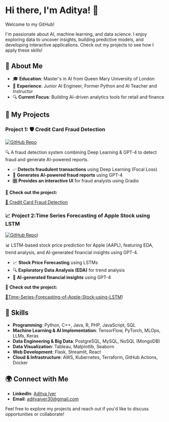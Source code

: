 
# Hi there, I'm Aditya! 👋

Welcome to my GitHub!

I'm passionate about AI, machine learning, and data science. I enjoy exploring data to uncover insights, building predictive models, and developing interactive applications. Check out my projects to see how I apply these skills!

## 🧐 About Me

- 🎓 **Education**: Master's in AI from Queen Mary University of London  
- 💼 **Experience**: Junior AI Engineer, Former Python and AI Teacher and Instructor  
- 🔍 **Current Focus**: Building AI-driven analytics tools for retail and finance

## 🚀 My Projects

### Project 1: 🛡️ Credit Card Fraud Detection
[![GitHub Repo](https://img.shields.io/badge/GitHub-Repo-blue?style=flat&logo=github)](https://github.com/Adityaiyer3004/Adityaiyer3004-AI-Credit-Card-Fraud-Detection)

🔍 A fraud detection system combining Deep Learning & GPT-4 to detect fraud and generate AI-powered reports.

- ✅ **Detects fraudulent transactions** using Deep Learning (Focal Loss)
- 🤖 **Generates AI-powered fraud reports** using GPT-4
- 🎛️ **Provides an interactive UI** for fraud analysts using Gradio

🔗 **Check out the project:**  

[📂 Credit Card Fraud Detection](https://github.com/Adityaiyer3004/Adityaiyer3004-AI-Credit-Card-Fraud-Detection)

### 📈 Project 2:Time Series Forecasting of Apple Stock using LSTM 
[![GitHub Repo](https://img.shields.io/badge/GitHub-Repo-blue?style=flat&logo=github)](https://github.com/Adityaiyer3004/Time-Series-Forecasting-of-Apple-Stock-using-LSTM.git))

📊 LSTM-based stock price prediction for Apple (AAPL), featuring EDA, trend analysis, and AI-generated financial insights using GPT-4.

- 📈 **Stock Price Forecasting** using LSTMs  
- 🔍 **Exploratory Data Analysis (EDA)** for trend analysis  
- 🏦 **AI-generated financial insights** using GPT-4  

🔗 **Check out the project:**  

[📂Time-Series-Forecasting-of-Apple-Stock-using-LSTM](https://github.com/Adityaiyer3004/Time-Series-Forecasting-of-Apple-Stock-using-LSTM.git))



## 🔧 Skills

- **Programming**: Python, C++, Java, R, PHP, JavaScript, SQL
- **Machine Learning & AI Implementation**: TensorFlow, PyTorch, MLOps, LLMs, Keras
- **Data Engineering & Big Data**: PostgreSQL, MySQL, NoSQL (MongoDB)
- **Data Visualization**: Tableau, Matplotlib, Seaborn
- **Web Development**: Flask, Streamlit, React
- **Cloud & Infrastructure**: AWS, Kubernetes, Terraform, GitHub Actions, Docker


## 🌍 Connect with Me

- **LinkedIn**: [Aditya Iyer](linkedin.com/in/aditya-iyer)
- **Email**: adityaiyer30@gmail.com

Feel free to explore my projects and reach out if you'd like to discuss opportunities or collaborate!
